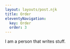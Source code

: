 ```yaml
---
layout: layouts/post.njk
title: Order
eleventyNavigation:
  key: Order
  order: 3
---
```


I am a person that writes stuff.
